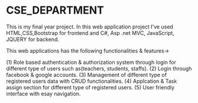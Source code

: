 # CSE_DEPARTMENT
This is my final year project. In this web application project I've used HTML,CSS,Bootstrap for frontend and C#, Asp .net MVC, JavaScript, JQUERY for backend.

This web applications has the following functionalities & features->

(1) Role based authentication & authorization system through login for different type of users such as(teachers, students, staffs).
(2) Login through facebook & google accounts.
(3) Management of different type of registered users data with CRUD functionalities.
(4) Applcation & Task assign section for different type of registered users.
(5) User friendly interface with esay navigation.

